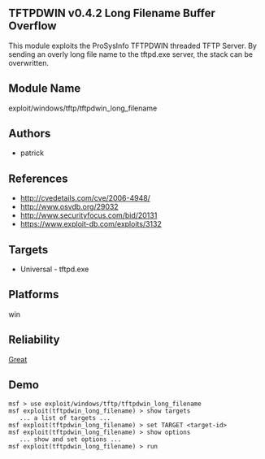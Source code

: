 ## TFTPDWIN v0.4.2 Long Filename Buffer Overflow

This module exploits the ProSysInfo TFTPDWIN threaded TFTP 
Server. By sending an overly long file name to the tftpd.exe 
server, the stack can be overwritten.


## Module Name
exploit/windows/tftp/tftpdwin_long_filename

## Authors
* patrick


## References
* http://cvedetails.com/cve/2006-4948/
* http://www.osvdb.org/29032
* http://www.securityfocus.com/bid/20131
* https://www.exploit-db.com/exploits/3132



## Targets
* Universal - tftpd.exe


## Platforms
win

## Reliability
[Great](https://github.com/rapid7/metasploit-framework/wiki/Exploit-Ranking)

## Demo

```
msf > use exploit/windows/tftp/tftpdwin_long_filename
msf exploit(tftpdwin_long_filename) > show targets
   ... a list of targets ...
msf exploit(tftpdwin_long_filename) > set TARGET <target-id>
msf exploit(tftpdwin_long_filename) > show options
   ... show and set options ...
msf exploit(tftpdwin_long_filename) > run
```
    
    
